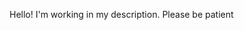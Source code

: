 Hello! I'm working in my description. Please be patient 
<!---
crisortegamunoz/crisortegamunoz is a ✨ special ✨ repository because its `README.md` (this file) appears on your GitHub profile.
You can click the Preview link to take a look at your changes.
--->

